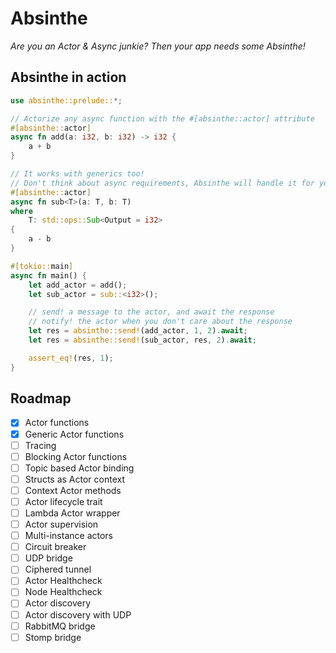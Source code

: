 # Absinthe

*Are you an Actor & Async junkie? Then your app needs some Absinthe!*

## Absinthe in action

```rust
use absinthe::prelude::*;

// Actorize any async function with the #[absinthe::actor] attribute
#[absinthe::actor]
async fn add(a: i32, b: i32) -> i32 {
    a + b
}

// It works with generics too!
// Don't think about async requirements, Absinthe will handle it for you
#[absinthe::actor]
async fn sub<T>(a: T, b: T) 
where 
    T: std::ops::Sub<Output = i32>
{
    a - b
}

#[tokio::main]
async fn main() {
    let add_actor = add();
    let sub_actor = sub::<i32>();

    // send! a message to the actor, and await the response
    // notify! the actor when you don't care about the response
    let res = absinthe::send!(add_actor, 1, 2).await;
    let res = absinthe::send!(sub_actor, res, 2).await;

    assert_eq!(res, 1);
}

```

## Roadmap

- [x] Actor functions 
- [x] Generic Actor functions
- [ ] Tracing
- [ ] Blocking Actor functions
- [ ] Topic based Actor binding
- [ ] Structs as Actor context
- [ ] Context Actor methods
- [ ] Actor lifecycle trait
- [ ] Lambda Actor wrapper
- [ ] Actor supervision
- [ ] Multi-instance actors
- [ ] Circuit breaker
- [ ] UDP bridge
- [ ] Ciphered tunnel
- [ ] Actor Healthcheck
- [ ] Node Healthcheck
- [ ] Actor discovery
- [ ] Actor discovery with UDP
- [ ] RabbitMQ bridge
- [ ] Stomp bridge
